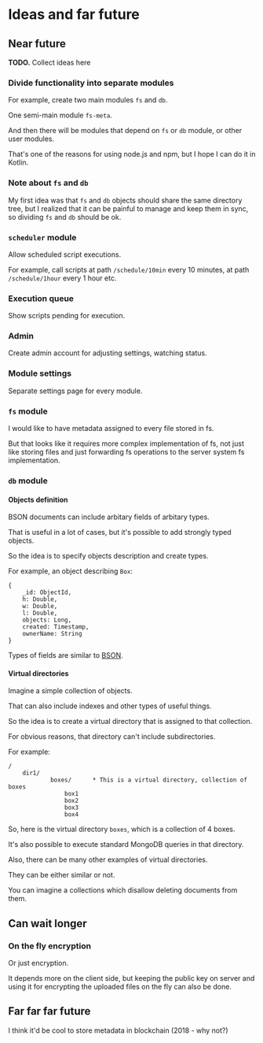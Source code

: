 # Ideas and far future

## Near future

**TODO.** Collect ideas here

### Divide functionality into separate modules

For example, create two main modules `fs` and `db`.

One semi-main module `fs-meta`.

And then there will be modules that depend on `fs` or `db` module, or other user modules.

That's one of the reasons for using node.js and npm, but I hope I can do it in Kotlin.

### Note about `fs` and `db`

My first idea was that `fs` and `db` objects should share the same directory tree, but I realized that it can be painful to manage and keep them in sync, so dividing `fs` and `db` should be ok.

### `scheduler` module

Allow scheduled script executions.

For example, call scripts at path `/schedule/10min` every 10 minutes, at path `/schedule/1hour` every 1 hour etc.

### Execution queue

Show scripts pending for execution.

### Admin

Create admin account for adjusting settings, watching status.

### Module settings

Separate settings page for every module.

### `fs` module

I would like to have metadata assigned to every file stored in fs.

But that looks like it requires more complex implementation of fs, not just like storing files and just forwarding fs operations to the server system fs implementation.

### `db` module

#### Objects definition

BSON documents can include arbitary fields of arbitary types.

That is useful in a lot of cases, but it's possible to add strongly typed objects.

So the idea is to specify objects description and create types.

For example, an object describing `Box`:

```
{
    _id: ObjectId,
    h: Double,
    w: Double,
    l: Double,
    objects: Long,
    created: Timestamp,
    ownerName: String
}
```

Types of fields are similar to [BSON](https://docs.mongodb.com/manual/reference/bson-types/).

#### Virtual directories

Imagine a simple collection of objects.

That can also include indexes and other types of useful things.

So the idea is to create a virtual directory that is assigned to that collection.

For obvious reasons, that directory can't include subdirectories.

For example:

```
/
    dir1/
            boxes/      * This is a virtual directory, collection of boxes
                box1
                box2
                box3
                box4
```

So, here is the virtual directory `boxes`, which is a collection of 4 boxes.

It's also possible to execute standard MongoDB queries in that directory.

Also, there can be many other examples of virtual directories.

They can be either similar or not.

You can imagine a collections which disallow deleting documents from them.

## Can wait longer

### On the fly encryption

Or just encryption.

It depends more on the client side, but keeping the public key on server and using it for encrypting the uploaded files on the fly can also be done.

## Far far far future

I think it'd be cool to store metadata in blockchain (2018 - why not?)
